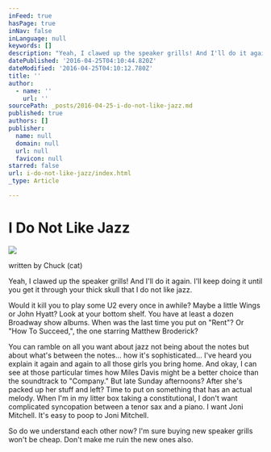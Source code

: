 ```yaml
---
inFeed: true
hasPage: true
inNav: false
inLanguage: null
keywords: []
description: "Yeah, I clawed up the speaker grills! And I'll do it again. I'll keep doing it until you get it through your thick skull that I do not like jazz. "
datePublished: '2016-04-25T04:10:44.820Z'
dateModified: '2016-04-25T04:10:12.780Z'
title: ''
author:
  - name: ''
    url: ''
sourcePath: _posts/2016-04-25-i-do-not-like-jazz.md
published: true
authors: []
publisher:
  name: null
  domain: null
  url: null
  favicon: null
starred: false
url: i-do-not-like-jazz/index.html
_type: Article

---
```

# I Do Not Like Jazz
![](https://the-grid-user-content.s3-us-west-2.amazonaws.com/edb66ef4-5d82-4c12-b9c0-15d74012abec.png)

written by Chuck (cat)

Yeah, I clawed up the speaker grills! And I'll do it again. I'll keep doing it until you get it through your thick skull that I do not like jazz. 

Would it kill you to play some U2 every once in awhile? Maybe a little Wings or John Hyatt? Look at your bottom shelf. You have at least a dozen Broadway show albums. When was the last time you put on "Rent"? Or "How To Succeed,", the one starring Matthew Broderick?

You can ramble on all you want about jazz not being about the notes but about what's between the notes... how it's sophisticated... I've heard you explain it again and again to all those girls you bring home. And okay, I can see at those particular times how Miles Davis might be a better choice than the soundtrack to "Company." But late Sunday afternoons? After she's packed up her stuff and left? Time to put on something that has an actual melody. When I'm in my litter box taking a constitutional, I don't want complicated syncopation between a tenor sax and a piano. I want Joni Mitchell. It's easy to poop to Joni Mitchell. 

So do we understand each other now? I'm sure buying new speaker grills won't be cheap. Don't make me ruin the new ones also.